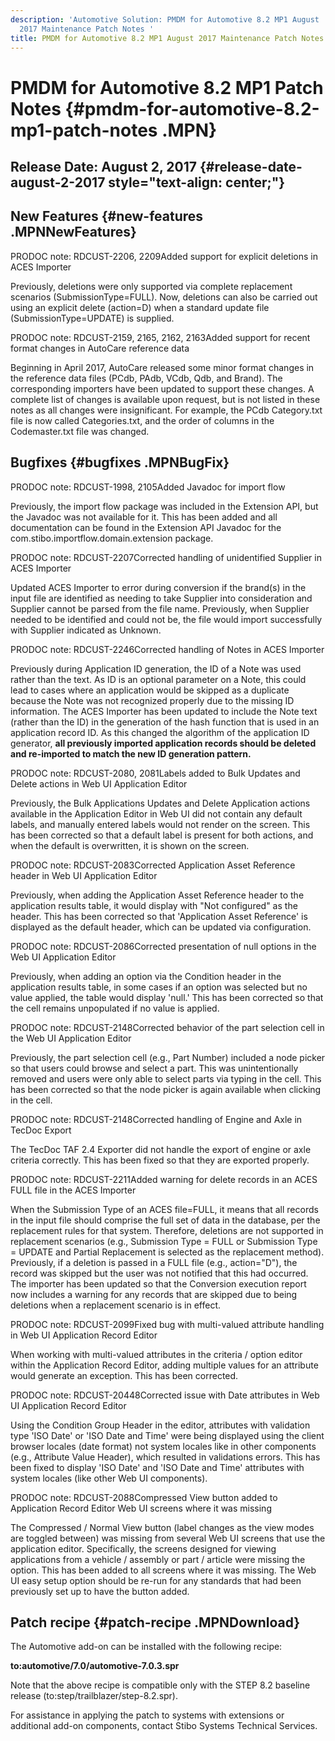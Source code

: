 ```yaml
---
description: 'Automotive Solution: PMDM for Automotive 8.2 MP1 August
  2017 Maintenance Patch Notes '
title: PMDM for Automotive 8.2 MP1 August 2017 Maintenance Patch Notes
---
```


PMDM for Automotive 8.2 MP1 Patch Notes {#pmdm-for-automotive-8.2-mp1-patch-notes .MPN}
=======================================

Release Date: August 2, 2017 {#release-date-august-2-2017 style="text-align: center;"}
----------------------------

New Features {#new-features .MPNNewFeatures}
------------

PRODOC note: RDCUST-2206, 2209Added support for explicit deletions in
ACES Importer

Previously, deletions were only supported via complete replacement
scenarios (SubmissionType=FULL). Now, deletions can also be carried out
using an explicit delete (action=D) when a standard update file
(SubmissionType=UPDATE) is supplied.

PRODOC note: RDCUST-2159, 2165, 2162, 2163Added support for recent
format changes in AutoCare reference data

Beginning in April 2017, AutoCare released some minor format changes in
the reference data files (PCdb, PAdb, VCdb, Qdb, and Brand). The
corresponding importers have been updated to support these changes. A
complete list of changes is available upon request, but is not listed in
these notes as all changes were insignificant. For example, the PCdb
Category.txt file is now called Categories.txt, and the order of columns
in the Codemaster.txt file was changed.

Bugfixes {#bugfixes .MPNBugFix}
--------

PRODOC note: RDCUST-1998, 2105Added Javadoc for import flow

Previously, the import flow package was included in the Extension API,
but the Javadoc was not available for it. This has been added and all
documentation can be found in the Extension API Javadoc for the
com.stibo.importflow.domain.extension package.

PRODOC note: RDCUST-2207Corrected handling of unidentified Supplier in
ACES Importer

Updated ACES Importer to error during conversion if the brand(s) in the
input file are identified as needing to take Supplier into consideration
and Supplier cannot be parsed from the file name. Previously, when
Supplier needed to be identified and could not be, the file would import
successfully with Supplier indicated as Unknown.

PRODOC note: RDCUST-2246Corrected handling of Notes in ACES Importer

Previously during Application ID generation, the ID of a Note was used
rather than the text. As ID is an optional parameter on a Note, this
could lead to cases where an application would be skipped as a duplicate
because the Note was not recognized properly due to the missing ID
information. The ACES Importer has been updated to include the Note text
(rather than the ID) in the generation of the hash function that is used
in an application record ID. As this changed the algorithm of the
application ID generator, **all previously imported application records
should be deleted and re-imported to match the new ID generation
pattern.**

PRODOC note: RDCUST-2080, 2081Labels added to Bulk Updates and Delete
actions in Web UI Application Editor

Previously, the Bulk Applications Updates and Delete Application actions
available in the Application Editor in Web UI did not contain any
default labels, and manually entered labels would not render on the
screen. This has been corrected so that a default label is present for
both actions, and when the default is overwritten, it is shown on the
screen.

PRODOC note: RDCUST-2083Corrected Application Asset Reference header in
Web UI Application Editor

Previously, when adding the Application Asset Reference header to the
application results table, it would display with \"Not configured\" as
the header. This has been corrected so that \'Application Asset
Reference\' is displayed as the default header, which can be updated via
configuration.

PRODOC note: RDCUST-2086Corrected presentation of null options in the
Web UI Application Editor

Previously, when adding an option via the Condition header in the
application results table, in some cases if an option was selected but
no value applied, the table would display \'null.\' This has been
corrected so that the cell remains unpopulated if no value is applied.

PRODOC note: RDCUST-2148Corrected behavior of the part selection cell in
the Web UI Application Editor

Previously, the part selection cell (e.g., Part Number) included a node
picker so that users could browse and select a part. This was
unintentionally removed and users were only able to select parts via
typing in the cell. This has been corrected so that the node picker is
again available when clicking in the cell.

PRODOC note: RDCUST-2148Corrected handling of Engine and Axle in TecDoc
Export

The TecDoc TAF 2.4 Exporter did not handle the export of engine or axle
criteria correctly. This has been fixed so that they are exported
properly.

PRODOC note: RDCUST-2211Added warning for delete records in an ACES FULL
file in the ACES Importer

When the Submission Type of an ACES file=FULL, it means that all records
in the input file should comprise the full set of data in the database,
per the replacement rules for that system. Therefore, deletions are not
supported in replacement scenarios (e.g., Submission Type = FULL or
Submission Type = UPDATE and Partial Replacement is selected as the
replacement method). Previously, if a deletion is passed in a FULL file
(e.g., action=\"D\"), the record was skipped but the user was not
notified that this had occurred. The importer has been updated so that
the Conversion execution report now includes a warning for any records
that are skipped due to being deletions when a replacement scenario is
in effect.

PRODOC note: RDCUST-2099Fixed bug with multi-valued attribute handling
in Web UI Application Record Editor

When working with multi-valued attributes in the criteria / option
editor within the Application Record Editor, adding multiple values for
an attribute would generate an exception. This has been corrected.

PRODOC note: RDCUST-20448Corrected issue with Date attributes in Web UI
Application Record Editor

Using the Condition Group Header in the editor, attributes with
validation type \'ISO Date\' or \'ISO Date and Time\' were being
displayed using the client browser locales (date format) not system
locales like in other components (e.g., Attribute Value Header), which
resulted in validations errors. This has been fixed to display \'ISO
Date\' and \'ISO Date and Time\' attributes with system locales (like
other Web UI components).

PRODOC note: RDCUST-2088Compressed View button added to Application
Record Editor Web UI screens where it was missing

The Compressed / Normal View button (label changes as the view modes are
toggled between) was missing from several Web UI screens that use the
application editor. Specifically, the screens designed for viewing
applications from a vehicle / assembly or part / article were missing
the option. This has been added to all screens where it was missing. The
Web UI easy setup option should be re-run for any standards that had
been previously set up to have the button added.

Patch recipe {#patch-recipe .MPNDownload}
------------

The Automotive add-on can be installed with the following recipe:

**to:automotive/7.0/automotive-7.0.3.spr**

Note that the above recipe is compatible only with the STEP 8.2 baseline
release (to:step/trailblazer/step-8.2.spr).

For assistance in applying the patch to systems with extensions or
additional add-on components, contact Stibo Systems Technical Services.
